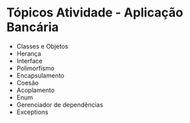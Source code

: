 # Tópicos Atividade - Aplicação Bancária
- Classes e Objetos
- Herança
- Interface
- Polimorfísmo
- Encapsulamento
- Coesão
- Acoplamento
- Enum
- Gerenciador de dependências
- Exceptions
